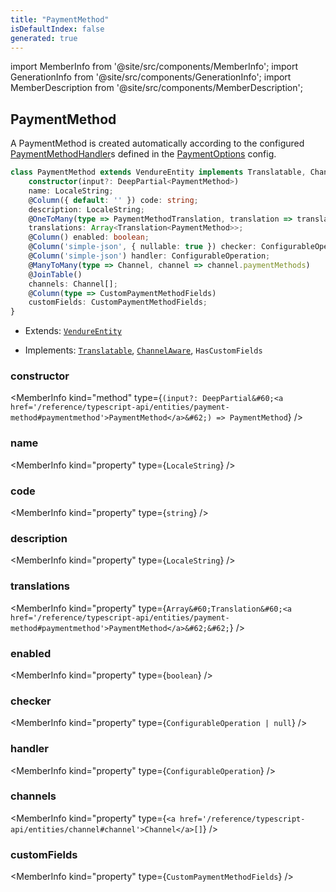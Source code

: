 ```yaml
---
title: "PaymentMethod"
isDefaultIndex: false
generated: true
---
```

<!-- This file was generated from the Vendure source. Do not modify. Instead, re-run the "docs:build" script -->
import MemberInfo from '@site/src/components/MemberInfo';
import GenerationInfo from '@site/src/components/GenerationInfo';
import MemberDescription from '@site/src/components/MemberDescription';


## PaymentMethod

<GenerationInfo sourceFile="packages/core/src/entity/payment-method/payment-method.entity.ts" sourceLine="21" packageName="@vendure/core" />

A PaymentMethod is created automatically according to the configured <a href='/reference/typescript-api/payment/payment-method-handler#paymentmethodhandler'>PaymentMethodHandler</a>s defined
in the <a href='/reference/typescript-api/payment/payment-options#paymentoptions'>PaymentOptions</a> config.

```ts title="Signature"
class PaymentMethod extends VendureEntity implements Translatable, ChannelAware, HasCustomFields {
    constructor(input?: DeepPartial<PaymentMethod>)
    name: LocaleString;
    @Column({ default: '' }) code: string;
    description: LocaleString;
    @OneToMany(type => PaymentMethodTranslation, translation => translation.base, { eager: true })
    translations: Array<Translation<PaymentMethod>>;
    @Column() enabled: boolean;
    @Column('simple-json', { nullable: true }) checker: ConfigurableOperation | null;
    @Column('simple-json') handler: ConfigurableOperation;
    @ManyToMany(type => Channel, channel => channel.paymentMethods)
    @JoinTable()
    channels: Channel[];
    @Column(type => CustomPaymentMethodFields)
    customFields: CustomPaymentMethodFields;
}
```
* Extends: <code><a href='/reference/typescript-api/entities/vendure-entity#vendureentity'>VendureEntity</a></code>


* Implements: <code><a href='/reference/typescript-api/entities/interfaces#translatable'>Translatable</a></code>, <code><a href='/reference/typescript-api/entities/interfaces#channelaware'>ChannelAware</a></code>, <code>HasCustomFields</code>



<div className="members-wrapper">

### constructor

<MemberInfo kind="method" type={`(input?: DeepPartial&#60;<a href='/reference/typescript-api/entities/payment-method#paymentmethod'>PaymentMethod</a>&#62;) => PaymentMethod`}   />


### name

<MemberInfo kind="property" type={`LocaleString`}   />


### code

<MemberInfo kind="property" type={`string`}   />


### description

<MemberInfo kind="property" type={`LocaleString`}   />


### translations

<MemberInfo kind="property" type={`Array&#60;Translation&#60;<a href='/reference/typescript-api/entities/payment-method#paymentmethod'>PaymentMethod</a>&#62;&#62;`}   />


### enabled

<MemberInfo kind="property" type={`boolean`}   />


### checker

<MemberInfo kind="property" type={`ConfigurableOperation | null`}   />


### handler

<MemberInfo kind="property" type={`ConfigurableOperation`}   />


### channels

<MemberInfo kind="property" type={`<a href='/reference/typescript-api/entities/channel#channel'>Channel</a>[]`}   />


### customFields

<MemberInfo kind="property" type={`CustomPaymentMethodFields`}   />




</div>

